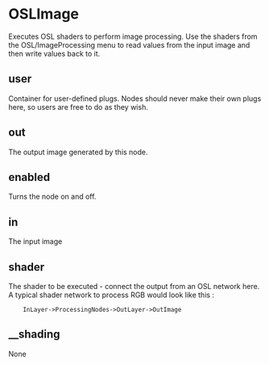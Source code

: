 # OSLImage

Executes OSL shaders to perform image processing. Use the shaders from
the OSL/ImageProcessing menu to read values from the input image and
then write values back to it.

## user 

 Container for user-defined plugs. Nodes
should never make their own plugs here,
so users are free to do as they wish. 

## out 

 The output image generated by this node. 

## enabled 

 Turns the node on and off. 

## in 

 The input image 

## shader 

 The shader to be executed - connect the output from an OSL network here.
A typical shader network to process RGB would look like this :

        InLayer->ProcessingNodes->OutLayer->OutImage 

## __shading 

 None 

